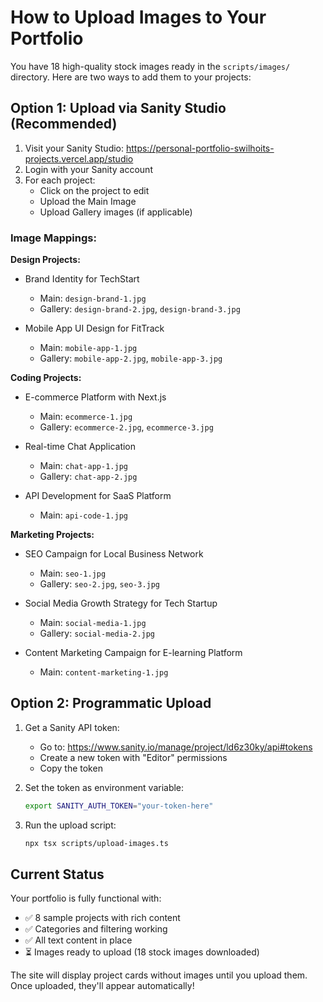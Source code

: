 # How to Upload Images to Your Portfolio

You have 18 high-quality stock images ready in the `scripts/images/` directory. Here are two ways to add them to your projects:

## Option 1: Upload via Sanity Studio (Recommended)

1. Visit your Sanity Studio: https://personal-portfolio-swilhoits-projects.vercel.app/studio
2. Login with your Sanity account
3. For each project:
   - Click on the project to edit
   - Upload the Main Image
   - Upload Gallery images (if applicable)

### Image Mappings:

**Design Projects:**
- Brand Identity for TechStart
  - Main: `design-brand-1.jpg`
  - Gallery: `design-brand-2.jpg`, `design-brand-3.jpg`
  
- Mobile App UI Design for FitTrack
  - Main: `mobile-app-1.jpg`
  - Gallery: `mobile-app-2.jpg`, `mobile-app-3.jpg`

**Coding Projects:**
- E-commerce Platform with Next.js
  - Main: `ecommerce-1.jpg`
  - Gallery: `ecommerce-2.jpg`, `ecommerce-3.jpg`
  
- Real-time Chat Application
  - Main: `chat-app-1.jpg`
  - Gallery: `chat-app-2.jpg`
  
- API Development for SaaS Platform
  - Main: `api-code-1.jpg`

**Marketing Projects:**
- SEO Campaign for Local Business Network
  - Main: `seo-1.jpg`
  - Gallery: `seo-2.jpg`, `seo-3.jpg`
  
- Social Media Growth Strategy for Tech Startup
  - Main: `social-media-1.jpg`
  - Gallery: `social-media-2.jpg`
  
- Content Marketing Campaign for E-learning Platform
  - Main: `content-marketing-1.jpg`

## Option 2: Programmatic Upload

1. Get a Sanity API token:
   - Go to: https://www.sanity.io/manage/project/ld6z30ky/api#tokens
   - Create a new token with "Editor" permissions
   - Copy the token

2. Set the token as environment variable:
   ```bash
   export SANITY_AUTH_TOKEN="your-token-here"
   ```

3. Run the upload script:
   ```bash
   npx tsx scripts/upload-images.ts
   ```

## Current Status

Your portfolio is fully functional with:
- ✅ 8 sample projects with rich content
- ✅ Categories and filtering working
- ✅ All text content in place
- ⏳ Images ready to upload (18 stock images downloaded)

The site will display project cards without images until you upload them. Once uploaded, they'll appear automatically!